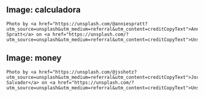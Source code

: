 ## Image: calculadora
    Photo by <a href="https://unsplash.com/@anniespratt?utm_source=unsplash&utm_medium=referral&utm_content=creditCopyText">Annie Spratt</a> on <a href="https://unsplash.com/?utm_source=unsplash&utm_medium=referral&utm_content=creditCopyText">Unsplash</a>

## Image: money
    Photo by <a href="https://unsplash.com/@jsshotz?utm_source=unsplash&utm_medium=referral&utm_content=creditCopyText">Jorge Salvador</a> on <a href="https://unsplash.com/?utm_source=unsplash&utm_medium=referral&utm_content=creditCopyText">Unsplash</a>
